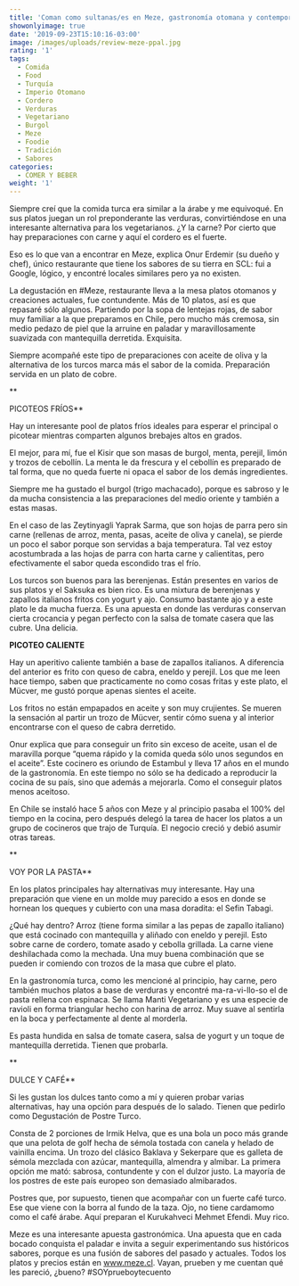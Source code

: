 ```yaml
---
title: 'Coman como sultanas/es en Meze, gastronomía otomana y contemporánea'
showonlyimage: true
date: '2019-09-23T15:10:16-03:00'
image: /images/uploads/review-meze-ppal.jpg
rating: '1'
tags:
  - Comida
  - Food
  - Turquía
  - Imperio Otomano
  - Cordero
  - Verduras
  - Vegetariano
  - Burgol
  - Meze
  - Foodie
  - Tradición
  - Sabores
categories:
  - COMER Y BEBER
weight: '1'
---
```

Siempre creí que la comida turca era similar a la árabe y me equivoqué. En sus platos juegan un rol preponderante las verduras, convirtiéndose en una interesante alternativa para los vegetarianos. ¿Y la carne? Por cierto que hay preparaciones con carne y aquí el cordero es el fuerte.

<!--more-->

Eso es lo que van a encontrar en Meze, explica Onur Erdemir (su dueño y chef), único restaurante que tiene los sabores de su tierra en SCL: fui a Google, lógico, y encontré locales similares pero ya no existen.

La degustación en #Meze, restaurante lleva a la mesa platos otomanos y creaciones actuales, fue contundente. Más de 10 platos, así es que repasaré sólo algunos. Partiendo por la sopa de lentejas rojas, de sabor muy familiar a la que preparamos en Chile, pero mucho más cremosa, sin medio pedazo de piel que la arruine en paladar y maravillosamente suavizada con mantequilla derretida. Exquisita.

Siempre acompañé este tipo de preparaciones con aceite de oliva y la alternativa de los turcos marca más el sabor de la comida. Preparación servida en un plato de cobre.

**PICOTEOS FRÍOS**

Hay un interesante pool de platos fríos ideales para esperar el principal o picotear mientras comparten algunos brebajes altos en grados. 

El mejor, para mí, fue el Kisir que son masas de burgol, menta, perejil, limón y trozos de cebollín. La menta le da frescura y el cebollín es preparado de tal forma, que no queda fuerte ni opaca el sabor de los demás ingredientes. 

Siempre me ha gustado el burgol (trigo machacado), porque es sabroso y le da mucha consistencia a las preparaciones del medio oriente y también a estas masas. 

En el caso de las Zeytinyagli Yaprak Sarma, que son hojas de parra pero sin carne (rellenas de arroz, menta, pasas, aceite de oliva y canela), se pierde un poco el sabor porque son servidas a baja temperatura. Tal vez estoy acostumbrada a las hojas de parra con harta carne y calientitas, pero efectivamente el sabor queda escondido tras el frío.

Los turcos son buenos para las berenjenas. Están presentes en varios de sus platos y el Saksuka es bien rico. Es una mixtura de berenjenas y zapallos italianos fritos con yogurt y ajo. Consumo bastante ajo y a este plato le da mucha fuerza. Es una apuesta en donde las verduras conservan cierta crocancia y pegan perfecto con la salsa de tomate casera que las cubre. Una delicia.

**PICOTEO CALIENTE**

Hay un aperitivo caliente también a base de zapallos italianos. A diferencia del anterior es frito con queso de cabra, eneldo y perejil. Los que me leen hace tiempo, saben que practicamente no como cosas fritas y este plato, el Mücver, me gustó porque apenas sientes el aceite.

Los fritos no están empapados en aceite y son muy crujientes. Se mueren la sensación al partir un trozo de Mücver, sentir cómo suena y al interior encontrarse con el queso de cabra derretido.

Onur explica que para conseguir un frito sin exceso de aceite, usan el de maravilla porque “quema rápido y la comida queda sólo unos segundos en el aceite”. Este cocinero es oriundo de Estambul y lleva 17 años en el mundo de la gastronomía. En este tiempo no sólo se ha dedicado a reproducir la cocina de su país, sino que además a mejorarla. Como el conseguir platos menos aceitoso.

En Chile se instaló hace 5 años con Meze y al principio pasaba el 100% del tiempo en la cocina, pero después delegó la tarea de hacer los platos a un grupo de cocineros que trajo de Turquía. El negocio creció y debió asumir otras tareas.

**VOY POR LA PASTA**

En los platos principales hay alternativas muy interesante. Hay una preparación que viene en un molde muy parecido a esos en donde se hornean los queques y cubierto con una masa doradita: el Sefin Tabagi.

¿Qué hay dentro? Arroz (tiene forma similar a las pepas de zapallo italiano) que está cocinado con mantequilla y aliñado con eneldo y perejil. Esto sobre carne de cordero, tomate asado y cebolla grillada. La carne viene deshilachada como la mechada. Una muy buena combinación que se pueden ir comiendo con trozos de la masa que cubre el plato. 

En la gastronomía turca, como les mencioné al principio, hay carne, pero también muchos platos a base de verduras y encontré ma-ra-vi-llo-so el de pasta rellena con espinaca. Se llama Manti Vegetariano y es una especie de ravioli en forma triangular hecho con harina de arroz. Muy suave al sentirla en la boca y perfectamente al dente al morderla.

Es pasta hundida en salsa de tomate casera, salsa de yogurt y un toque de mantequilla derretida. Tienen que probarla.

**DULCE Y CAFÉ**

Si les gustan los dulces tanto como a mí y quieren probar varias alternativas, hay una opción para después de lo salado. Tienen que pedirlo como Degustación de Postre Turco.

Consta de 2 porciones de Irmik Helva, que es una bola un poco más grande que una pelota de golf hecha de sémola tostada con canela y helado de vainilla encima. Un trozo del clásico Baklava y Sekerpare que es galleta de sémola mezclada con azúcar, mantequilla, almendra y almibar. La primera opción me mató: sabrosa, contundente y con el dulzor justo. La mayoría de los postres de este país europeo son demasiado almibarados.

Postres que, por supuesto, tienen que acompañar con un fuerte café turco. Ese que viene con la borra al fundo de la taza. Ojo, no tiene cardamomo como el café árabe. Aquí preparan el Kurukahveci Mehmet Efendi. Muy rico.

Meze es una interesante apuesta gastronómica. Una apuesta que en cada bocado conquista el paladar e invita a seguir experimentando sus históricos sabores, porque es una fusión de sabores del pasado y actuales. Todos los platos y precios están en www.meze.cl. Vayan, prueben y me cuentan qué les pareció, ¿bueno? #SOYprueboytecuento
